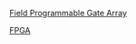 [Field Programmable Gate Array](Digital-Logic-Design/docs/knowledge-network-database-repository/Field%20Programmable%20Gate%20Array.md)

[FPGA](Digital-Logic-Design/docs/knowledge-network-database-repository/FPGA.md)